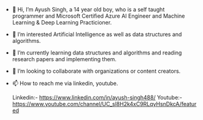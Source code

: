 - 👋 Hi, I’m Ayush Singh, a 14 year old boy, who is a self taught programmer and Microsoft Certified Azure AI Engineer and Machine Learning & Deep Learning Practicioner. 
- 👀 I’m interested Artificial Intelligence as well as data structures and algorithms. 
- 🌱 I’m currently learning data structures and algorithms and reading research papers and implementing them.
- 💞️ I’m looking to collaborate with organizations or content creators.
- 📫 How to reach me via linkedin, youtube. 
   
   Linkedin:- https://www.linkedin.com/in/ayush-singh488/
   Youtube:- https://www.youtube.com/channel/UC_sl8H2k4xC9RLqyHsnDkcA/featured
